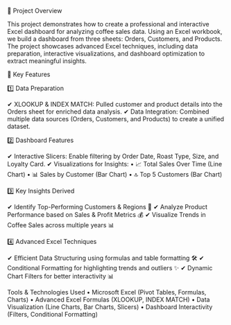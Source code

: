 📌 Project Overview

This project demonstrates how to create a professional and interactive Excel dashboard for analyzing coffee sales data. Using an Excel workbook, we build a dashboard from three sheets: Orders, Customers, and Products. The project showcases advanced Excel techniques, including data preparation, interactive visualizations, and dashboard optimization to extract meaningful insights.

🎯 Key Features

1️⃣ Data Preparation

✔ XLOOKUP & INDEX MATCH: Pulled customer and product details into the Orders sheet for enriched data analysis.
✔ Data Integration: Combined multiple data sources (Orders, Customers, and Products) to create a unified dataset.

2️⃣ Dashboard Features

✔ Interactive Slicers: Enable filtering by Order Date, Roast Type, Size, and Loyalty Card.
✔ Visualizations for Insights:
	•	📈 Total Sales Over Time (Line Chart)
	•	📊 Sales by Customer (Bar Chart)
	•	🔝 Top 5 Customers (Bar Chart)

3️⃣ Key Insights Derived

✔ Identify Top-Performing Customers & Regions 📍
✔ Analyze Product Performance based on Sales & Profit Metrics 💰
✔ Visualize Trends in Coffee Sales across multiple years 📊

4️⃣ Advanced Excel Techniques

✔ Efficient Data Structuring using formulas and table formatting 🛠
✔ Conditional Formatting for highlighting trends and outliers ✨
✔ Dynamic Chart Filters for better interactivity 📊


Tools & Technologies Used
	•	Microsoft Excel (Pivot Tables, Formulas, Charts)
	•	Advanced Excel Formulas (XLOOKUP, INDEX MATCH)
	•	Data Visualization (Line Charts, Bar Charts, Slicers)
	•	Dashboard Interactivity (Filters, Conditional Formatting)
